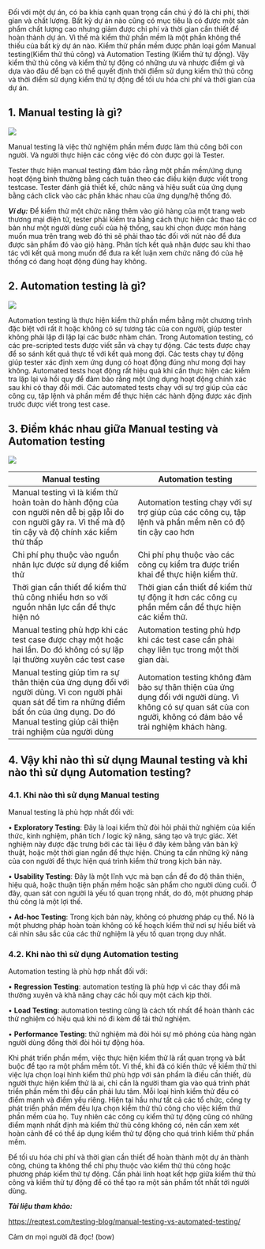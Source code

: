Đối với một dự án, có ba khía cạnh quan trọng cần chú ý đó là chi phí, thời gian và chất lượng. Bất kỳ dự án nào cũng có mục tiêu là có được một sản phẩm chất lượng cao nhưng giảm được chi phí và thời gian cần thiết để hoàn thành dự án. Vì thế mà kiểm thử phần mềm là một phần không thể thiếu của bất kỳ dự án nào. Kiểm thử phần mềm được phân loại gồm Manual testing(Kiểm thử thủ công) và Automation Testing (Kiểm thử tự động). Vậy kiểm thử thủ công và kiểm thử tự động có những ưu và nhược điểm gì và dựa vào đâu để bạn có thể quyết định thời điểm sử dụng kiểm thử thủ công và thời điểm sử dụng kiểm thử tự động để tối ưu hóa chi phí và thời gian của dự án.


## 1. Manual testing là gì?

![](https://images.viblo.asia/97180589-9ec6-4e7e-a47f-edb4fb3e6ea8.jpg)

Manual testing là việc thử nghiệm phần mềm được làm thủ công bởi con người. Và người thực hiện các công việc đó còn được gọi là Tester. 

Tester thực hiện manual testing đảm bảo rằng một phần mềm/ứng dụng hoạt động bình thường bằng cách tuân theo các điều kiện được viết trong testcase. Tester đánh giá thiết kế, chức năng và hiệu suất của ứng dụng bằng cách click vào các phần khác nhau của ứng dụng/hệ thống đó. 

***Ví dụ:*** Để kiểm thử một chức năng thêm vào giỏ hàng của một trang web thương mại điện tử, tester phải kiểm tra bằng cách thực hiện các thao tác cơ bản như một người dùng cuối của hệ thống, sau khi chọn được món hàng muốn mua trên trang web đó thì sẽ phải thao tác đối với nút nào để đưa được sản phẩm đó vào giỏ hàng. Phân tích kết quả nhận được sau khi thao tác với kết quả mong muốn để đưa ra kết luận xem chức năng đó của hệ thống có đang hoạt động đúng hay không.

## 2. Automation testing là gì?

![](https://images.viblo.asia/e5bd0d1b-8ab6-42c9-b64f-38190a1a8a46.jpg)

Automation testing là thực hiện kiểm thử phần mềm bằng một chương trình đặc biệt với rất ít hoặc không có sự tương tác của con người, giúp tester không phải lặp đi lặp lại các bước nhàm chán.
Trong Automation testing, có các pre-scripted tests được viết sẵn và chạy tự động. Các tests được chạy để so sánh kết quả thực tế với kết quả mong đợi. Các tests chạy tự động giúp tester xác định xem ứng dụng có hoạt động đúng như mong đợi hay không. Automated tests hoạt động rất hiệu quả khi cần thực hiện các kiểm tra lặp lại và hồi quy để đảm bảo rằng một ứng dụng hoạt động chính xác sau khi có thay đổi mới. Các automated tests chạy với sự trợ giúp của các công cụ, tập lệnh và phần mềm để thực hiện các hành động được xác định trước được viết trong test case.

## 3. Điểm khác nhau giữa Manual testing và Automation testing

![](https://images.viblo.asia/bab5896d-1c31-4c68-ae3d-f8c8d36dd33e.jpg)



| Manual testing | Automation testing | 
| -------- | -------- | 
| Manual testing vì là kiểm thử hoàn toàn do hành động của con người nên dễ bị gặp lỗi do con người gây ra. Vì thế mà độ tin cậy và độ chính xác kiểm thử thấp | Automation testing chạy với sự trợ giúp của các công cụ, tập lệnh và phần mềm nên có độ tin cậy cao hơn      | 
| Chi phí phụ thuộc vào nguồn nhân lực được sử dụng để kiểm thử     | Chi phí phụ thuộc vào các công cụ kiểm tra được triển khai để thực hiện kiểm thử.     |
| Thời gian cần thiết để kiểm thử thủ công nhiều hơn so với nguồn nhân lực cần để thực hiện nó     | Thời gian cần thiết để kiểm thử tự động ít hơn các công cụ phần mềm  cần để thực hiện các kiểm thử.     |
| Manual testing phù hợp khi các test case được chạy một hoặc hai lần. Do đó không có sự lặp lại thường xuyên các test case     | Automation testing phù hợp khi các test case cần phải chạy liên tục trong một thời gian dài.     |
| Manual testing giúp tìm ra sự thân thiện của ứng dụng đối với người dùng. Vì con người phải quan sát để tìm ra những điểm bất ổn của ứng dụng. Do đó Manual testing giúp cải thiện trải nghiệm của người dùng   | Automation testing không đảm bảo sự thân thiện của ứng dụng đối với người dùng. Vì không có sự quan sát của con người, không có đảm bảo về trải nghiệm khách hàng.     |

## 4. Vậy khi nào thì sử dụng Maunal testing và khi nào thì sử dụng Automation testing?

### 4.1. Khi nào thì sử dụng Manual testing

Manual testing là phù hợp nhất đối với:

•	**Exploratory Testing**: Đây là loại kiểm thử đòi hỏi phải thử nghiệm của kiến thức, kinh nghiệm, phân tích / logic kỹ năng, sáng tạo và trực giác. Xét nghiệm này được đặc trưng bởi các tài liệu ở đây kém bằng văn bản kỹ thuật, hoặc một thời gian ngắn để thực hiện. Chúng ta cần những kỹ năng của con người để thực hiện quá trình kiểm thử trong kịch bản này.

•	**Usability Testing**: Đây là một lĩnh vực mà bạn cần để đo độ thân thiện, hiệu quả, hoặc thuận tiện phần mềm hoặc sản phẩm cho người dùng cuối. Ở đây, quan sát con người là yếu tố quan trọng nhất, do đó, một phương pháp thủ công là một lợi thế.

•	**Ad-hoc Testing**: Trong kịch bản này, không có phương pháp cụ thể. Nó là một phương pháp hoàn toàn không có kế hoạch kiểm thử nơi sự hiểu biết và cái nhìn sâu sắc của các thử nghiệm là yếu tố quan trọng duy nhất.

### 4.2. Khi nào thì sử dụng Automation testing

Automation testing là phù hợp nhất đối với:

•	**Regression Testing**: automation testing là phù hợp vì các thay đổi mã thường xuyên và khả năng chạy các hồi quy một cách kịp thời.

•	**Load Testing**: automation testing cũng là cách tốt nhất để hoàn thành các thử nghiệm có hiệu quả khi nó đi kèm để tải thử nghiệm.

•	**Performance Testing**: thử nghiệm mà đòi hỏi sự mô phỏng của hàng ngàn người dùng đồng thời đòi hỏi tự động hóa.

Khi phát triển phần mềm, việc thực hiện kiểm thử là rất quan trọng và bắt buộc để tạo ra một phầm mềm tốt. Vì thế, khi đã có kiến thức về kiểm thử thì việc lựa chọn loại hình kiểm thử phù hợp với sản phẩm là điều cần thiết, dù người thực hiện kiểm thử là ai, chỉ cần là người tham gia vào quá trình phát triển phần mềm thì đều cần phải lưu tâm. Mỗi loại hình kiểm thử đều có điểm mạnh và điểm yếu riêng. Hiện tại hầu như tất cả các tổ chức, công ty phát triển phần mềm đều lựa chọn kiểm thử thủ công cho việc kiểm thử phần mềm của họ. Tuy nhiên các công cụ kiểm thử tự động cũng có những điểm mạnh nhất định mà kiểm thử thủ công không có, nên cần xem xét hoàn cảnh để có thể áp dụng kiểm thử tự động cho quá trình kiểm thử phần mềm. 

Để tối ưu hóa chi phí và thời gian cần thiết để hoàn thành một dự án thành công, chúng ta không thể chỉ phụ thuộc vào kiểm thử thủ công hoặc phương pháp kiểm thử tự động. Cần phải linh hoạt kết hợp giữa kiểm thử thủ công và kiểm thử tự động để có thể tạo ra một sản phẩm tốt nhất tới người dùng.

***Tài liệu tham khảo:*** 

https://reqtest.com/testing-blog/manual-testing-vs-automated-testing/

Cảm ơn mọi người đã đọc! (bow)